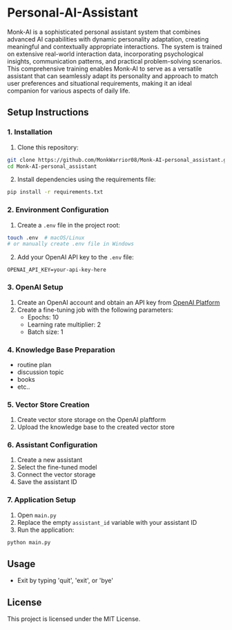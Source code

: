 # Personal-AI-Assistant
Monk-AI is a sophisticated personal assistant system that combines advanced AI capabilities with dynamic personality adaptation, creating meaningful and contextually appropriate interactions. The system is trained on extensive real-world interaction data, incorporating psychological insights, communication patterns, and practical problem-solving scenarios. This comprehensive training enables Monk-AI to serve as a versatile assistant that can seamlessly adapt its personality and approach to match user preferences and situational requirements, making it an ideal companion for various aspects of daily life.

## Setup Instructions

### 1. Installation

1. Clone this repository:
```bash
git clone https://github.com/MonkWarrior08/Monk-AI-personal_assistant.git
cd Monk-AI-personal_assistant
```

2. Install dependencies using the requirements file:
```bash
pip install -r requirements.txt
```

### 2. Environment Configuration

1. Create a `.env` file in the project root:
```bash
touch .env  # macOS/Linux
# or manually create .env file in Windows
```

2. Add your OpenAI API key to the `.env` file:
```
OPENAI_API_KEY=your-api-key-here
```


### 3. OpenAI Setup

1. Create an OpenAI account and obtain an API key from [OpenAI Platform](https://platform.openai.com/)
2. Create a fine-tuning job with the following parameters:
   - Epochs: 10
   - Learning rate multiplier: 2
   - Batch size: 1

### 4. Knowledge Base Preparation
- routine plan
- discussion topic
- books
- etc..

### 5. Vector Store Creation
1. Create vector store storage on the OpenAI plaftform
2. Upload the knowledge base to the created vector store

### 6. Assistant Configuration
1. Create a new assistant
2. Select the fine-tuned model
3. Connect the vector storage
4. Save the assistant ID

### 7. Application Setup
1. Open `main.py`
2. Replace the empty `assistant_id` variable with your assistant ID
3. Run the application:
```bash
python main.py
```

## Usage
- Exit by typing 'quit', 'exit', or 'bye'


## License

This project is licensed under the MIT License.

